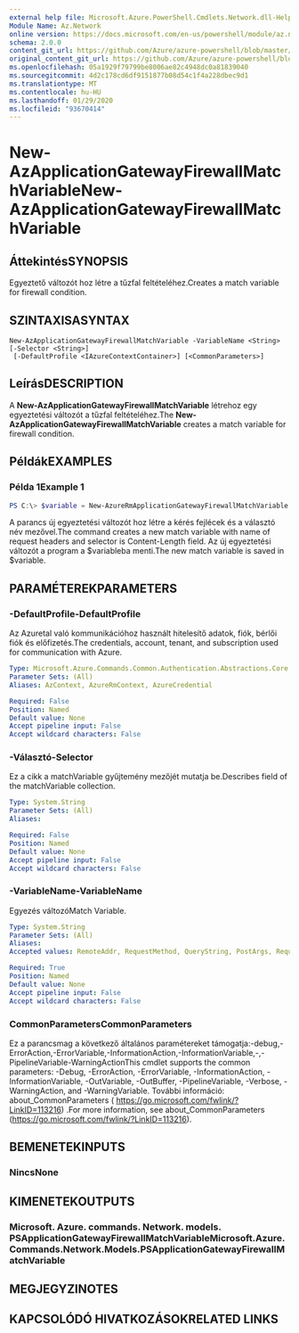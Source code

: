 ```yaml
---
external help file: Microsoft.Azure.PowerShell.Cmdlets.Network.dll-Help.xml
Module Name: Az.Network
online version: https://docs.microsoft.com/en-us/powershell/module/az.network/new-azapplicationgatewayfirewallmatchvariable
schema: 2.0.0
content_git_url: https://github.com/Azure/azure-powershell/blob/master/src/Network/Network/help/New-AzApplicationGatewayFirewallMatchVariable.md
original_content_git_url: https://github.com/Azure/azure-powershell/blob/master/src/Network/Network/help/New-AzApplicationGatewayFirewallMatchVariable.md
ms.openlocfilehash: 05a1929f79799be8006ae82c4948dc0a81839040
ms.sourcegitcommit: 4d2c178cd6df9151877b08d54c1f4a228dbec9d1
ms.translationtype: MT
ms.contentlocale: hu-HU
ms.lasthandoff: 01/29/2020
ms.locfileid: "93670414"
---
```

# <span data-ttu-id="9c389-101">New-AzApplicationGatewayFirewallMatchVariable</span><span class="sxs-lookup"><span data-stu-id="9c389-101">New-AzApplicationGatewayFirewallMatchVariable</span></span>

## <span data-ttu-id="9c389-102">Áttekintés</span><span class="sxs-lookup"><span data-stu-id="9c389-102">SYNOPSIS</span></span>
<span data-ttu-id="9c389-103">Egyeztető változót hoz létre a tűzfal feltételéhez.</span><span class="sxs-lookup"><span data-stu-id="9c389-103">Creates a match variable for firewall condition.</span></span>

## <span data-ttu-id="9c389-104">SZINTAXISA</span><span class="sxs-lookup"><span data-stu-id="9c389-104">SYNTAX</span></span>

```
New-AzApplicationGatewayFirewallMatchVariable -VariableName <String> [-Selector <String>]
 [-DefaultProfile <IAzureContextContainer>] [<CommonParameters>]
```

## <span data-ttu-id="9c389-105">Leírás</span><span class="sxs-lookup"><span data-stu-id="9c389-105">DESCRIPTION</span></span>
<span data-ttu-id="9c389-106">A **New-AzApplicationGatewayFirewallMatchVariable** létrehoz egy egyeztetési változót a tűzfal feltételéhez.</span><span class="sxs-lookup"><span data-stu-id="9c389-106">The **New-AzApplicationGatewayFirewallMatchVariable** creates a match variable for firewall condition.</span></span>

## <span data-ttu-id="9c389-107">Példák</span><span class="sxs-lookup"><span data-stu-id="9c389-107">EXAMPLES</span></span>

### <span data-ttu-id="9c389-108">Példa 1</span><span class="sxs-lookup"><span data-stu-id="9c389-108">Example 1</span></span>
```powershell
PS C:\> $variable = New-AzureRmApplicationGatewayFirewallMatchVariable -VariableName RequestHeaders -Selector Content-Length
```

<span data-ttu-id="9c389-109">A parancs új egyeztetési változót hoz létre a kérés fejlécek és a választó név mezővel.</span><span class="sxs-lookup"><span data-stu-id="9c389-109">The command creates a new match variable with name of request headers and selector is Content-Length field.</span></span> <span data-ttu-id="9c389-110">Az új egyeztetési változót a program a $variableba menti.</span><span class="sxs-lookup"><span data-stu-id="9c389-110">The new match variable is saved in $variable.</span></span>

## <span data-ttu-id="9c389-111">PARAMÉTEREK</span><span class="sxs-lookup"><span data-stu-id="9c389-111">PARAMETERS</span></span>

### <span data-ttu-id="9c389-112">-DefaultProfile</span><span class="sxs-lookup"><span data-stu-id="9c389-112">-DefaultProfile</span></span>
<span data-ttu-id="9c389-113">Az Azuretal való kommunikációhoz használt hitelesítő adatok, fiók, bérlői fiók és előfizetés.</span><span class="sxs-lookup"><span data-stu-id="9c389-113">The credentials, account, tenant, and subscription used for communication with Azure.</span></span>

```yaml
Type: Microsoft.Azure.Commands.Common.Authentication.Abstractions.Core.IAzureContextContainer
Parameter Sets: (All)
Aliases: AzContext, AzureRmContext, AzureCredential

Required: False
Position: Named
Default value: None
Accept pipeline input: False
Accept wildcard characters: False
```

### <span data-ttu-id="9c389-114">-Választó</span><span class="sxs-lookup"><span data-stu-id="9c389-114">-Selector</span></span>
<span data-ttu-id="9c389-115">Ez a cikk a matchVariable gyűjtemény mezőjét mutatja be.</span><span class="sxs-lookup"><span data-stu-id="9c389-115">Describes field of the matchVariable collection.</span></span>

```yaml
Type: System.String
Parameter Sets: (All)
Aliases:

Required: False
Position: Named
Default value: None
Accept pipeline input: False
Accept wildcard characters: False
```

### <span data-ttu-id="9c389-116">-VariableName</span><span class="sxs-lookup"><span data-stu-id="9c389-116">-VariableName</span></span>
<span data-ttu-id="9c389-117">Egyezés változó</span><span class="sxs-lookup"><span data-stu-id="9c389-117">Match Variable.</span></span>

```yaml
Type: System.String
Parameter Sets: (All)
Aliases:
Accepted values: RemoteAddr, RequestMethod, QueryString, PostArgs, RequestUri, RequestHeaders, RequestBody, RequestCookies

Required: True
Position: Named
Default value: None
Accept pipeline input: False
Accept wildcard characters: False
```

### <span data-ttu-id="9c389-118">CommonParameters</span><span class="sxs-lookup"><span data-stu-id="9c389-118">CommonParameters</span></span>
<span data-ttu-id="9c389-119">Ez a parancsmag a következő általános paramétereket támogatja:-debug,-ErrorAction,-ErrorVariable,-InformationAction,-InformationVariable,-,-PipelineVariable-WarningAction</span><span class="sxs-lookup"><span data-stu-id="9c389-119">This cmdlet supports the common parameters: -Debug, -ErrorAction, -ErrorVariable, -InformationAction, -InformationVariable, -OutVariable, -OutBuffer, -PipelineVariable, -Verbose, -WarningAction, and -WarningVariable.</span></span> <span data-ttu-id="9c389-120">További információ: about_CommonParameters ( https://go.microsoft.com/fwlink/?LinkID=113216) .</span><span class="sxs-lookup"><span data-stu-id="9c389-120">For more information, see about_CommonParameters (https://go.microsoft.com/fwlink/?LinkID=113216).</span></span>

## <span data-ttu-id="9c389-121">BEMENETEK</span><span class="sxs-lookup"><span data-stu-id="9c389-121">INPUTS</span></span>

### <span data-ttu-id="9c389-122">Nincs</span><span class="sxs-lookup"><span data-stu-id="9c389-122">None</span></span>

## <span data-ttu-id="9c389-123">KIMENETEK</span><span class="sxs-lookup"><span data-stu-id="9c389-123">OUTPUTS</span></span>

### <span data-ttu-id="9c389-124">Microsoft. Azure. commands. Network. models. PSApplicationGatewayFirewallMatchVariable</span><span class="sxs-lookup"><span data-stu-id="9c389-124">Microsoft.Azure.Commands.Network.Models.PSApplicationGatewayFirewallMatchVariable</span></span>

## <span data-ttu-id="9c389-125">MEGJEGYZI</span><span class="sxs-lookup"><span data-stu-id="9c389-125">NOTES</span></span>

## <span data-ttu-id="9c389-126">KAPCSOLÓDÓ HIVATKOZÁSOK</span><span class="sxs-lookup"><span data-stu-id="9c389-126">RELATED LINKS</span></span>
